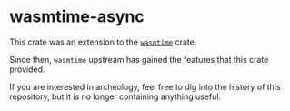 # wasmtime-async

This crate was an extension to the
[`wasmtime`](https://github.com/bytecodealliance/wasmtime/blob/master/README.md)
crate.

Since then, `wasmtime` upstream has gained the features that this crate
provided.

If you are interested in archeology, feel free to dig into the history of this
repository, but it is no longer containing anything useful.

